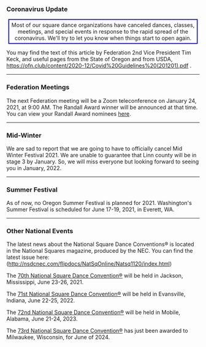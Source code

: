 ### Coronavirus Update

<center>
<div style='border: 2px solid blue; width:480px; padding:5px'>
Most of our square dance organizations have canceled dances, classes, meetings, 
and special events in response to the rapid spread of the coronavirus.  We'll try to
let you know when things start to open again.
</div>
</center>

You may find the text of this article by Federation 2nd Vice President Tim Keck, and useful pages from the State of Oregon and from USDA, https://ofn.club/content/2020-12/Covid%20Guidelines%20(201201).pdf .

---

### Federation Meetings

The next Federation meeting will be a Zoom teleconference on January 24, 2021, at 9:00 AM.  The Randall Award winner will be announced at that time.  You can view your Randall Award nominees [here](https://ofn.club/content/2021-01/randall.html).

----

### Mid-Winter

We are sad to report that we are going to have to officially cancel Mid Winter Festival 2021. We are unable to guarantee that Linn county will be in stage 3 by January.  So, we will miss everyone but looking forward to seeing you in January, 2022.

----

### Summer Festival

As of now, no Oregon Summer Festival is planned for 2021.  Washington's Summer Festival is scheduled for June 17-19, 2021, in Everett, WA.

---

### Other National Events

The latest news about the National Square Dance Conventions&reg; is located in the National Squares magazine, produced by the NEC.  You can find the latest issue here: (http://nsdcnec.com/flipdocs/NatSqOnline/Natsq1120/index.html)

The [70th National Square Dance Convention&reg;](https://www.70nsdc.com/) will be held in Jackson, Mississippi, June 23-26, 2021.

The [71st National Square Dance Convention&reg;](https://www.71nsdc.org/) will be held in Evansville, Indiana, June 22-25, 2022.

The [72nd National Square Dance Convention&reg;](https://www.72nsdc.com/) will be held in Mobile, Alabama, June 21-24, 2023.

The [73rd National Square Dance Convention&reg;](https://www.73nsdc.com/) has just been awarded to Milwaukee, Wisconsin, for June of 2024.


